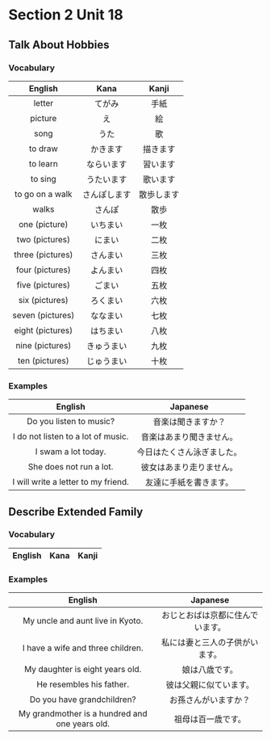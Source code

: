 # Section 2 Unit 18
## Talk About Hobbies
### Vocabulary
| English | Kana | Kanji |
|:-------:|:----:|:-----:|
| letter | てがみ | 手紙 |
| picture | え | 絵 |
| song | うた | 歌 |
| to draw | かきます | 描きます |
| to learn | ならいます | 習います |
| to sing | うたいます | 歌います |
| to go on a walk | さんぽします | 散歩します |
| walks | さんぽ | 散歩 |
| one (picture) | いちまい | 一枚 |
| two (pictures) | にまい | 二枚 |
| three (pictures) | さんまい | 三枚 |
| four (pictures) | よんまい | 四枚 |
| five (pictures) | ごまい | 五枚 |
| six (pictures) | ろくまい | 六枚 |
| seven (pictures) | ななまい | 七枚 |
| eight (pictures) | はちまい | 八枚 |
| nine (pictures) | きゅうまい | 九枚 |
| ten (pictures) | じゅうまい | 十枚 |

### Examples
| English | Japanese |
|:-------:|:--------:|
| Do you listen to music? | 音楽は聞きますか？ |
| I do not listen to a lot of music. | 音楽はあまり聞きません。 |
| I swam a lot today. | 今日はたくさん泳ぎました。 |
| She does not run a lot. | 彼女はあまり走りません。 |
| I will write a letter to my friend. | 友達に手紙を書きます。 |

## Describe Extended Family
### Vocabulary
| English | Kana | Kanji |
|:-------:|:----:|:-----:|

### Examples
| English | Japanese |
|:-------:|:--------:|
| My uncle and aunt live in Kyoto. | おじとおばは京都に住んでいます。 |
| I have a wife and three children. | 私には妻と三人の子供がいます。 |
| My daughter is eight years old. | 娘は八歳です。 |
| He resembles his father. | 彼は父親に似ています。 |
| Do you have grandchildren? | お孫さんがいますか？ |
| My grandmother is a hundred and one years old. | 祖母は百一歳です。 |
